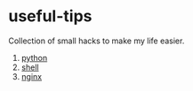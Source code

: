 # useful-tips
Collection of small hacks to make my life easier.

1. [python](python.md)
2. [shell](shell.md)
3. [nginx](nginx.md)